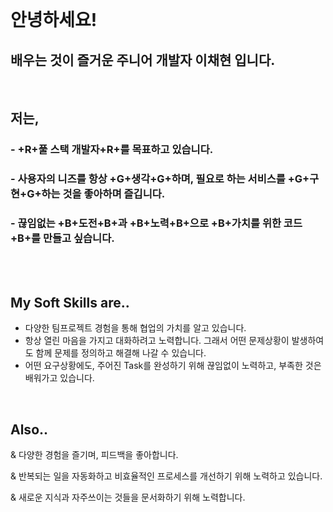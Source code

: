 <br />

# 안녕하세요!

## 배우는 것이 즐거운 주니어 개발자 **이채현** 입니다.

<br />

## 저는,

### - +R+풀 스택 개발자+R+를 목표하고 있습니다.

### - 사용자의 니즈를 항상 +G+생각+G+하며, 필요로 하는 서비스를 +G+구현+G+하는 것을 좋아하며 즐깁니다.

### - 끊임없는 +B+도전+B+과 +B+노력+B+으로 +B+가치를 위한 코드+B+를 만들고 싶습니다.


<br /><br />

## My Soft Skills are..

- 다양한 팀프로젝트 경험을 통해 협업의 가치를 알고 있습니다.
- 항상 열린 마음을 가지고 대화하려고 노력합니다. 그래서 어떤 문제상황이 발생하여도 함께 문제를 정의하고 해결해 나갈 수 있습니다.
- 어떤 요구상황에도, 주어진 Task를 완성하기 위해 끊임없이 노력하고, 부족한 것은 배워가고 있습니다.

<br />

## Also..

& 다양한 경험을 즐기며, 피드백을 좋아합니다.

& 반복되는 일을 자동화하고 비효율적인 프로세스를 개선하기 위해 노력하고 있습니다.

& 새로운 지식과 자주쓰이는 것들을 문서화하기 위해 노력합니다.
